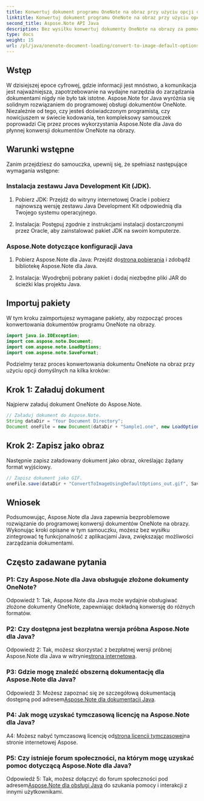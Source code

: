 ```yaml
---
title: Konwertuj dokument programu OneNote na obraz przy użyciu opcji domyślnych — Java
linktitle: Konwertuj dokument programu OneNote na obraz przy użyciu opcji domyślnych — Java
second_title: Aspose.Note API Java
description: Bez wysiłku konwertuj dokumenty OneNote na obrazy za pomocą Aspose.Note dla Java. Postępuj zgodnie z tym samouczkiem krok po kroku, aby zapewnić bezproblemową integrację.
type: docs
weight: 15
url: /pl/java/onenote-document-loading/convert-to-image-default-options/
---
```

## Wstęp

W dzisiejszej epoce cyfrowej, gdzie informacji jest mnóstwo, a komunikacja jest najważniejsza, zapotrzebowanie na wydajne narzędzia do zarządzania dokumentami nigdy nie było tak istotne. Aspose.Note for Java wyróżnia się solidnym rozwiązaniem do programowej obsługi dokumentów OneNote. Niezależnie od tego, czy jesteś doświadczonym programistą, czy nowicjuszem w świecie kodowania, ten kompleksowy samouczek poprowadzi Cię przez proces wykorzystania Aspose.Note dla Java do płynnej konwersji dokumentów OneNote na obrazy.

## Warunki wstępne

Zanim przejdziesz do samouczka, upewnij się, że spełniasz następujące wymagania wstępne:

### Instalacja zestawu Java Development Kit (JDK).

1. Pobierz JDK: Przejdź do witryny internetowej Oracle i pobierz najnowszą wersję zestawu Java Development Kit odpowiednią dla Twojego systemu operacyjnego.
   
2. Instalacja: Postępuj zgodnie z instrukcjami instalacji dostarczonymi przez Oracle, aby zainstalować pakiet JDK na swoim komputerze.

### Aspose.Note dotyczące konfiguracji Java

1.  Pobierz Aspose.Note dla Java: Przejdź do[strona pobierania](https://releases.aspose.com/note/java/) i zdobądź bibliotekę Aspose.Note dla Java.
   
2. Instalacja: Wyodrębnij pobrany pakiet i dodaj niezbędne pliki JAR do ścieżki klas projektu Java.

## Importuj pakiety

W tym kroku zaimportujesz wymagane pakiety, aby rozpocząć proces konwertowania dokumentów programu OneNote na obrazy.

```java
import java.io.IOException;
import com.aspose.note.Document;
import com.aspose.note.LoadOptions;
import com.aspose.note.SaveFormat;
```

Podzielmy teraz proces konwertowania dokumentu OneNote na obraz przy użyciu opcji domyślnych na kilka kroków:

## Krok 1: Załaduj dokument

Najpierw załaduj dokument OneNote do Aspose.Note.

```java
// Załaduj dokument do Aspose.Note.
String dataDir = "Your Document Directory";
Document oneFile = new Document(dataDir + "Sample1.one", new LoadOptions());
```

## Krok 2: Zapisz jako obraz

Następnie zapisz załadowany dokument jako obraz, określając żądany format wyjściowy.

```java
// Zapisz dokument jako GIF.
oneFile.save(dataDir + "ConvertToImageUsingDefaultOptions_out.gif", SaveFormat.Gif);
```

## Wniosek

Podsumowując, Aspose.Note dla Java zapewnia bezproblemowe rozwiązanie do programowej konwersji dokumentów OneNote na obrazy. Wykonując kroki opisane w tym samouczku, możesz bez wysiłku zintegrować tę funkcjonalność z aplikacjami Java, zwiększając możliwości zarządzania dokumentami.

## Często zadawane pytania

### P1: Czy Aspose.Note dla Java obsługuje złożone dokumenty OneNote?

Odpowiedź 1: Tak, Aspose.Note dla Java może wydajnie obsługiwać złożone dokumenty OneNote, zapewniając dokładną konwersję do różnych formatów.

### P2: Czy dostępna jest bezpłatna wersja próbna Aspose.Note dla Java?

 Odpowiedź 2: Tak, możesz skorzystać z bezpłatnej wersji próbnej Aspose.Note dla Java w witrynie[strona internetowa](https://releases.aspose.com/).

### P3: Gdzie mogę znaleźć obszerną dokumentację dla Aspose.Note dla Java?

 Odpowiedź 3: Możesz zapoznać się ze szczegółową dokumentacją dostępną pod adresem[Aspose.Note dla dokumentacji Java](https://reference.aspose.com/note/java/).

### P4: Jak mogę uzyskać tymczasową licencję na Aspose.Note dla Java?

 A4: Możesz nabyć tymczasową licencję od[strona licencji tymczasowej](https://purchase.aspose.com/temporary-license/)na stronie internetowej Aspose.

### P5: Czy istnieje forum społeczności, na którym mogę uzyskać pomoc dotyczącą Aspose.Note dla Java?

 Odpowiedź 5: Tak, możesz dołączyć do forum społeczności pod adresem[Aspose.Note dla obsługi Java](https://forum.aspose.com/c/note/28) do szukania pomocy i interakcji z innymi użytkownikami.